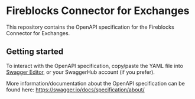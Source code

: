 # Fireblocks Connector for Exchanges

This repository contains the OpenAPI specification for the Fireblocks Connector for Exchanges.

## Getting started

To interact with the OpenAPI specification, copy/paste the YAML file into [Swagger Editor](https://editor.swagger.io/), or your SwaggerHub account (if you prefer).

More information/documentation about the OpenAPI specification can be found here:
https://swagger.io/docs/specification/about/
